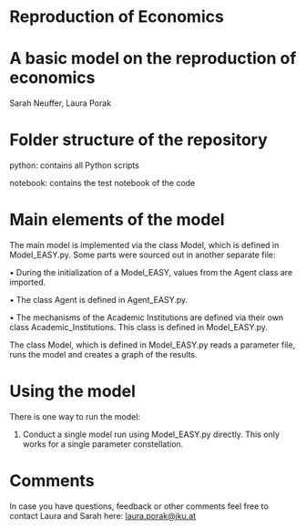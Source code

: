 # Reproduction of Economics

# A basic model on the reproduction of economics

Sarah Neuffer, Laura Porak

# Folder structure of the repository
python: contains all Python scripts

notebook: contains the test notebook of the code 

# Main elements of the model
The main model is implemented via the class Model, which is defined in Model_EASY.py. Some parts were sourced out in another separate file: 

•	During the initialization of a Model_EASY, values from the Agent class are imported. 

•	The class Agent is defined in Agent_EASY.py.

•	The mechanisms of the Academic Institutions are defined via their own class Academic_Institutions. This class is defined in Model_EASY.py.

The class Model, which is defined in Model_EASY.py reads a parameter file, runs the model and creates a  graph of the results. 

# Using the model
There is one way to run the model:
1.	Conduct a single model run using Model_EASY.py directly. This only works for a single parameter constellation.

# Comments
In case you have questions, feedback or other comments feel free to contact Laura and Sarah here: laura.porak@jku.at
